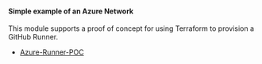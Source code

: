 #### Simple example of an Azure Network

This module supports a proof of concept for using Terraform to provision a GitHub Runner.
* [Azure-Runner-POC](https://github.com/franknaw/azure-runner-poc) 